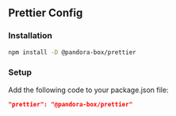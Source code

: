 ## Prettier Config

### Installation
```bash
npm install -D @pandora-box/prettier
```

### Setup
Add the following code to your package.json file:
```json
"prettier": "@pandora-box/prettier"
```